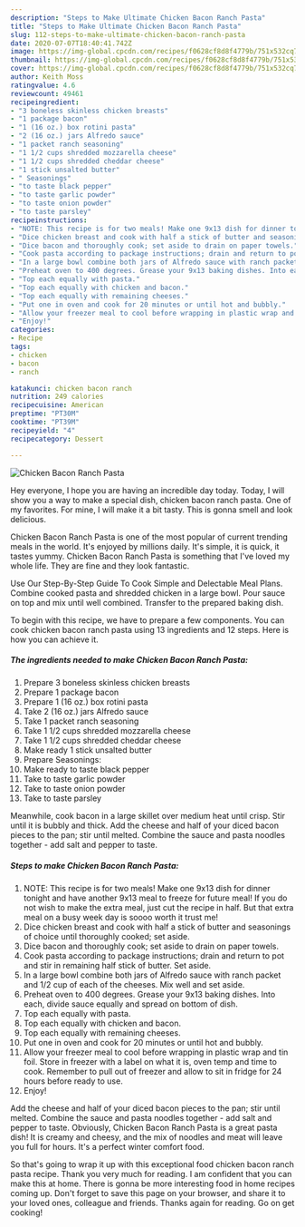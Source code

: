 ```yaml
---
description: "Steps to Make Ultimate Chicken Bacon Ranch Pasta"
title: "Steps to Make Ultimate Chicken Bacon Ranch Pasta"
slug: 112-steps-to-make-ultimate-chicken-bacon-ranch-pasta
date: 2020-07-07T18:40:41.742Z
image: https://img-global.cpcdn.com/recipes/f0628cf8d8f4779b/751x532cq70/chicken-bacon-ranch-pasta-recipe-main-photo.jpg
thumbnail: https://img-global.cpcdn.com/recipes/f0628cf8d8f4779b/751x532cq70/chicken-bacon-ranch-pasta-recipe-main-photo.jpg
cover: https://img-global.cpcdn.com/recipes/f0628cf8d8f4779b/751x532cq70/chicken-bacon-ranch-pasta-recipe-main-photo.jpg
author: Keith Moss
ratingvalue: 4.6
reviewcount: 49461
recipeingredient:
- "3 boneless skinless chicken breasts"
- "1 package bacon"
- "1 (16 oz.) box rotini pasta"
- "2 (16 oz.) jars Alfredo sauce"
- "1 packet ranch seasoning"
- "1 1/2 cups shredded mozzarella cheese"
- "1 1/2 cups shredded cheddar cheese"
- "1 stick unsalted butter"
- " Seasonings"
- "to taste black pepper"
- "to taste garlic powder"
- "to taste onion powder"
- "to taste parsley"
recipeinstructions:
- "NOTE: This recipe is for two meals! Make one 9x13 dish for dinner tonight and have another 9x13 meal to freeze for future meal! If you do not wish to make the extra meal, just cut the recipe in half. But that extra meal on a busy week day is soooo worth it trust me!"
- "Dice chicken breast and cook with half a stick of butter and seasonings of choice until thoroughly cooked; set aside."
- "Dice bacon and thoroughly cook; set aside to drain on paper towels."
- "Cook pasta according to package instructions; drain and return to pot and stir in remaining half stick of butter. Set aside."
- "In a large bowl combine both jars of Alfredo sauce with ranch packet and 1/2 cup of each of the cheeses. Mix well and set aside."
- "Preheat oven to 400 degrees. Grease your 9x13 baking dishes. Into each, divide sauce equally and spread on bottom of dish."
- "Top each equally with pasta."
- "Top each equally with chicken and bacon."
- "Top each equally with remaining cheeses."
- "Put one in oven and cook for 20 minutes or until hot and bubbly."
- "Allow your freezer meal to cool before wrapping in plastic wrap and tin foil. Store in freezer with a label on what it is, oven temp and time to cook. Remember to pull out of freezer and allow to sit in fridge for 24 hours before ready to use."
- "Enjoy!"
categories:
- Recipe
tags:
- chicken
- bacon
- ranch

katakunci: chicken bacon ranch 
nutrition: 249 calories
recipecuisine: American
preptime: "PT30M"
cooktime: "PT39M"
recipeyield: "4"
recipecategory: Dessert

---
```



![Chicken Bacon Ranch Pasta](https://img-global.cpcdn.com/recipes/f0628cf8d8f4779b/751x532cq70/chicken-bacon-ranch-pasta-recipe-main-photo.jpg)

Hey everyone, I hope you are having an incredible day today. Today, I will show you a way to make a special dish, chicken bacon ranch pasta. One of my favorites. For mine, I will make it a bit tasty. This is gonna smell and look delicious.

Chicken Bacon Ranch Pasta is one of the most popular of current trending meals in the world. It's enjoyed by millions daily. It's simple, it is quick, it tastes yummy. Chicken Bacon Ranch Pasta is something that I've loved my whole life. They are fine and they look fantastic.

Use Our Step-By-Step Guide To Cook Simple and Delectable Meal Plans. Combine cooked pasta and shredded chicken in a large bowl. Pour sauce on top and mix until well combined. Transfer to the prepared baking dish.


To begin with this recipe, we have to prepare a few components. You can cook chicken bacon ranch pasta using 13 ingredients and 12 steps. Here is how you can achieve it.

<!--inarticleads1-->

##### The ingredients needed to make Chicken Bacon Ranch Pasta:

1. Prepare 3 boneless skinless chicken breasts
1. Prepare 1 package bacon
1. Prepare 1 (16 oz.) box rotini pasta
1. Take 2 (16 oz.) jars Alfredo sauce
1. Take 1 packet ranch seasoning
1. Take 1 1/2 cups shredded mozzarella cheese
1. Take 1 1/2 cups shredded cheddar cheese
1. Make ready 1 stick unsalted butter
1. Prepare  Seasonings:
1. Make ready to taste black pepper
1. Take to taste garlic powder
1. Take to taste onion powder
1. Take to taste parsley


Meanwhile, cook bacon in a large skillet over medium heat until crisp. Stir until it is bubbly and thick. Add the cheese and half of your diced bacon pieces to the pan; stir until melted. Combine the sauce and pasta noodles together - add salt and pepper to taste. 

<!--inarticleads2-->

##### Steps to make Chicken Bacon Ranch Pasta:

1. NOTE: This recipe is for two meals! Make one 9x13 dish for dinner tonight and have another 9x13 meal to freeze for future meal! If you do not wish to make the extra meal, just cut the recipe in half. But that extra meal on a busy week day is soooo worth it trust me!
1. Dice chicken breast and cook with half a stick of butter and seasonings of choice until thoroughly cooked; set aside.
1. Dice bacon and thoroughly cook; set aside to drain on paper towels.
1. Cook pasta according to package instructions; drain and return to pot and stir in remaining half stick of butter. Set aside.
1. In a large bowl combine both jars of Alfredo sauce with ranch packet and 1/2 cup of each of the cheeses. Mix well and set aside.
1. Preheat oven to 400 degrees. Grease your 9x13 baking dishes. Into each, divide sauce equally and spread on bottom of dish.
1. Top each equally with pasta.
1. Top each equally with chicken and bacon.
1. Top each equally with remaining cheeses.
1. Put one in oven and cook for 20 minutes or until hot and bubbly.
1. Allow your freezer meal to cool before wrapping in plastic wrap and tin foil. Store in freezer with a label on what it is, oven temp and time to cook. Remember to pull out of freezer and allow to sit in fridge for 24 hours before ready to use.
1. Enjoy!


Add the cheese and half of your diced bacon pieces to the pan; stir until melted. Combine the sauce and pasta noodles together - add salt and pepper to taste. Obviously, Chicken Bacon Ranch Pasta is a great pasta dish! It is creamy and cheesy, and the mix of noodles and meat will leave you full for hours. It&#39;s a perfect winter comfort food. 

So that's going to wrap it up with this exceptional food chicken bacon ranch pasta recipe. Thank you very much for reading. I am confident that you can make this at home. There is gonna be more interesting food in home recipes coming up. Don't forget to save this page on your browser, and share it to your loved ones, colleague and friends. Thanks again for reading. Go on get cooking!
